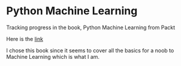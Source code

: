 # Python Machine Learning

Tracking progress in the book, Python Machine Learning from Packt

Here is the [link](https://www.packtpub.com/product/python-machine-learning-third-edition/9781789955750)

I chose this book since it seems to cover all the basics for a noob to Machine Learning which is what I am.

